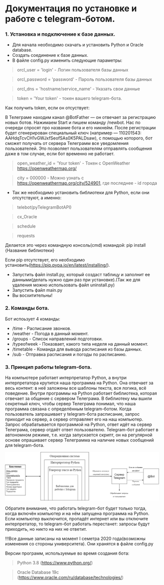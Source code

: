 # Документация по установке и работе с telegram-ботом.

### 1. Установка и подключение к базе данных.
+ Для начала необходимо скачать и установить Python и Oracle database.
+ Создать соединение к базе данных.
+ В файле config.py изменить следующие параметры: 
>orcl_user = 'login'  - Логин пользователя базы данных

>orcl_password = 'password'  - Пароль пользователя базы данных

>orcl_dns = 'hostname/service_name'  - Указать свои данные

> token = 'Your token' - токен вашего telegram-бота.

Как получить token, если он отсуствует:

В Телеграме находим канал @BotFather — он отвечает за регистрацию новых ботов. Нажимаем Start и пишем команду /newbot. Нас по очереди спросят про название бота и его никнейм. После регистрации будет сгенерирован специальный ключ (например — 110201543: AAHdqTcvCH1vGWJxfSeofSAs0K5PALDsaw), с помощью которого, бот сможет получать от сервера Телеграмм все уведомления пользователей. Это позволяет пользователям отправлять сообщения даже в том случае, если бот временно не работает.

>open_weather_id = 'Your token'  - Токен с OpenWeather https://openweathermap.org/

>city = 000000  - Можно узнать с https://openweathermap.org/city/524901, где последнее - id города


+ Так же необходимо установить библиотеки для Python, если они отсутствуют, а именно:
> telebot(pyTelegramBotAPI)

> cx_Oracle

> schedule

>requests

Делается это через командную консоль(cmd) командой: pip install {Название библиотеки}

Если pip отсутствует, его необходимо установить(https://pip.pypa.io/en/latest/installing/).

+ Запустить файл install.py, который создаст таблицу и заполнит ее данными(делать нужно один раз при установке).(Так же для удаления можно использовать файл uninstall.py)
+ Запустить файл main.py
+ Вы восхитительны!

### 2. Команды бота.
Бот испоьзует 4 команды:

+ /time - Расписание звонков.
+ /weather - Погода в данный момент.
+ /groups - Список направлений подготовки.
+ /typeofweek - Показвает, какого типа неделя на данный момент.
+ /timetable - Команда для вывода расписания из базы данных. 
+ /sub - Отправка расписания и погоды по расписанию.

### 3. Принцип работы telegram-бота.
На компьютере работает интерпретатор Python, а внутри интерпретатора крутится наша программа на Python. Она отвечает за весь контент: в неё заложены все шаблоны текста, вся логика, всё поведение. Внутри программы на Python работает библиотека, которая отвечает за общение с сервером Телеграма. В библиотеку мы вшили секретный ключ, чтобы сервер Телеграма понимал, что наша программа связана с определённым telegram-ботом. Когда пользователь запрашивает у telegram-бота расписание, запрос приходит на сервер, а сервер отправляет его на наш компьютер. Запрос обрабатывается программой на Python, ответ идёт на сервер Телеграма, сервер отдаёт ответ пользователю. Telegram-бот работает в автономном режиме, т.е. когда запускается скрипт, он на регулярной основе опрашивает сервер Телеграмма на наличие новых сообщений для telegram-бота.

![Screenshot](connection.png)

Обратите внимание, что работать telegram-бот будет только тогда, когда включён компьютер и на нём запущена программа на Python. Если компьютер выключится, пропадёт интернет или вы отключите интерпретатор, то telegram-бот работать перестанет: запросы будут приходить, но никто на них не ответит.


 

!!!Все данные записаны на момент I семетра 2020 года(возможны изменения со стороны университета). Они хранятся в файле config.py

Версии программ, используемые во время создания бота:

> Python 3.8 (https://www.python.org/)

> Oracle Database 19c (https://www.oracle.com/ru/database/technologies/)
